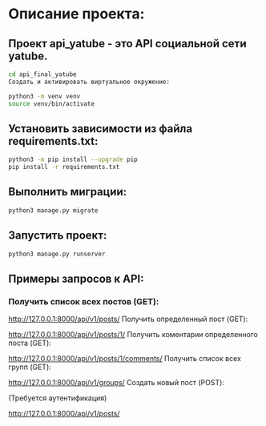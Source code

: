 # Описание проекта:
## Проект api_yatube - это API социальной сети yatube.

```bash
cd api_final_yatube
Cоздать и активировать виртуальное окружение:
```

```bash
python3 -m venv venv
source venv/bin/activate
```

## Установить зависимости из файла requirements.txt:

```bash
python3 -m pip install --upgrade pip
pip install -r requirements.txt
```

## Выполнить миграции:

```bash
python3 manage.py migrate
```

## Запустить проект:

```bash
python3 manage.py runserver
```

## Примеры запросов к API:
### Получить список всех постов (GET):

http://127.0.0.1:8000/api/v1/posts/
Получить определенный пост (GET):

http://127.0.0.1:8000/api/v1/posts/1/
Получить коментарии определенного поста (GET):

http://127.0.0.1:8000/api/v1/posts/1/comments/
Получить список всех групп (GET):

http://127.0.0.1:8000/api/v1/groups/
Создать новый пост (POST):

(Требуется аутентификация)

http://127.0.0.1:8000/api/v1/posts/
